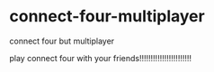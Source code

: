 # connect-four-multiplayer
connect four but multiplayer

play connect four with your friends!!!!!!!!!!!!!!!!!!!!!!!
